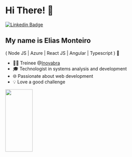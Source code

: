 
<h1>Hi There! 👋</h1>

[![Linkedin Badge](https://img.shields.io/badge/-LinkedIn-6633cc?style=flat-square&logo=Linkedin&logoColor=white&color=blue&link=https://www.linkedin.com/in/monteiroelias//)](https://www.linkedin.com/in/monteiroelias//)


## My name is Elias Monteiro
( Node JS | Azure | React JS | Angular | Typescript ) 🚀
- 👩‍💻 Treinee @[Inovabra](https://inovabra.com.br/)
- 🎓 Technologist in systems analysis and development
- 🌐 Passionate about web development
- 💡 Love a good challenge

<div align="left">
  
  <img width="41%" height="195px" src="https://github-readme-stats.vercel.app/api/top-langs/?username=elias-mb3&layout=compact&hide_border=true&title_color=#0d1117&text_color=ffffff" />
  
 </div>


